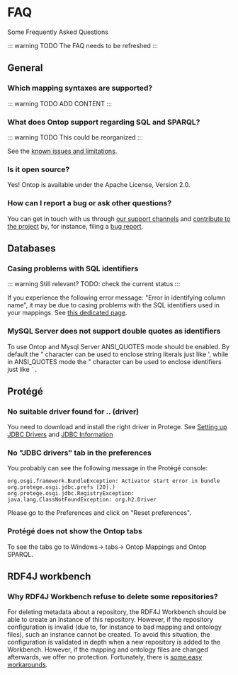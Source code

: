 # FAQ

Some Frequently Asked Questions

::: warning TODO
The FAQ needs to be refreshed
:::

## General

### Which mapping syntaxes are supported?
::: warning TODO
ADD CONTENT
:::

### What does Ontop support regarding SQL and SPARQL?
::: warning TODO
This could be reorganized
:::

See the [known issues and limitations](/guide/troubleshooting/known-issues).

### Is it open source?
Yes! Ontop is available under the Apache License, Version 2.0.

### How can I report a bug or ask other questions?
You can get in touch with us through [our support channels](/community/support) and [contribute to the project](/community/contributing/)
by, for instance, filing a [bug report](/community/contributing/bug-report).

## Databases

### Casing problems with SQL identifiers

::: warning Still relevant?
TODO: check the current status
:::

If you experience the following error message: "Error in identifying column name",
it may be due to casing problems with the SQL identifiers used in your mappings.
See [this dedicated page](Case-sensitivity-for-SQL-identifiers).

### MySQL Server does not support double quotes as identifiers
To use Ontop and Mysql Server ANSI_QUOTES mode should be enabled.
By default the " character can be used to enclose string literals just like ', while
in ANSI_QUOTES mode the " character can be used to enclose identifiers just like ` .


## Protégé
### No suitable driver found for .. (driver)

You need to download and install the right driver in Protege. See
[Setting up JDBC Drivers](ontopProInstallation#setting-up-the-jdbc-drivers-in-protege)
and [JDBC Information](ObdalibPluginJDBC)

### No "JDBC drivers" tab in the preferences
You probably can see the following message in the Protégé console:
```
org.osgi.framework.BundleException: Activator start error in bundle org.protege.osgi.jdbc.prefs [20].)
org.protege.osgi.jdbc.RegistryException: java.lang.ClassNotFoundException: org.h2.Driver
```

Please go to the Preferences and click on "Reset preferences".

### Protégé does not show the Ontop tabs
To see the tabs go to Windows-> tabs-> Ontop Mappings and Ontop SPARQL.

## RDF4J workbench

### Why RDF4J Workbench refuse to delete some repositories?

For deleting metadata about a repository, the RDF4J Workbench should be able to create an instance of this repository. However, if the repository configuration is invalid (due to, for instance to bad mapping and ontology files), such an instance cannot be created.
To avoid this situation, the configuration is validated in depth when a new repository is added to the Workbench. However, if the mapping and ontology files are changed afterwards, we offer no protection. Fortunately, there is [some easy workarounds](ObdalibIssues#Sesame_API_and_Workbench).
